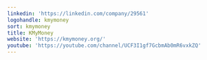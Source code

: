 ```yaml
---
linkedin: 'https://linkedin.com/company/29561'
logohandle: kmymoney
sort: kmymoney
title: KMyMoney
website: 'https://kmymoney.org/'
youtube: 'https://youtube.com/channel/UCF3I1gf7GcbmAb0mR6vxkZQ'
---
```

